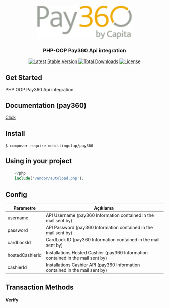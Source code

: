 <p align="center">
<img src="https://raw.githubusercontent.com/muhittingulap/pay360/main/images/pay360-logo.png" width="300">
</p>

<h3 align="center">PHP-OOP Pay360 Api integration</h3>

<p align="center">
  <a href="https://packagist.org/packages/muhittingulap/pay360"><img src="https://poser.pugx.org/muhittingulap/pay360/v/stable.svg" alt="Latest Stable Version">
  <a href="https://packagist.org/packages/muhittingulap/pay360"><img src="https://poser.pugx.org/muhittingulap/pay360/d/total.svg" alt="Total Downloads"></a>
  <a href="https://packagist.org/packages/muhittingulap/pay360"><img src="https://poser.pugx.org/muhittingulap/pay360/license.svg" alt="License"></a>
</p>

## Get Started
PHP OOP Pay360 Api integration

## Documentation (pay360)
[Click](https://docs.pay360.com/)

## Install

    $ composer require muhittingulap/pay360
 
## Using in your project
```php
    <?php     
    include('vendor/autoload.php');
```  
## Config

| Parametre        | Açıklama |
| ---------------- | -------- |
| username         | API Username (pay360 Information contained in the mail sent by) |
| password         | API Password (pay360 Information contained in the mail sent by) |
| cardLockId       | CardLock ID (pay360 Information contained in the mail sent by) |
| hostedCashierId  | Installations Hosted Cashier (pay360 Information contained in the mail sent by) |
| cashierId        | Installations Cashier API (pay360 Information contained in the mail sent by) |

## Transaction Methods

#### Verify

